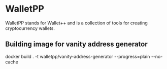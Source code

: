 # WalletPP

WalletPP stands for Wallet++ and is a collection of tools for creating cryptocurrency wallets.

## Building image for vanity address generator

docker build . -t walletpp/vanity-address-generator --progress=plain --no-cache
